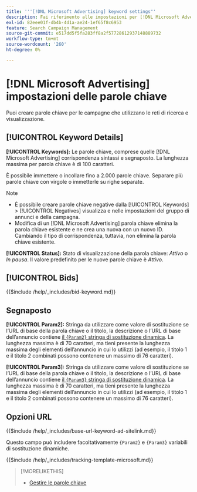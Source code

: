 ```yaml
---
title: '''[!DNL Microsoft Advertising] keyword settings"'
description: Fai riferimento alle impostazioni per [!DNL Microsoft Advertising] parole chiave.
exl-id: 82eee01f-db4b-4d1a-ae24-1ef65f8c6953
feature: Search Campaign Management
source-git-commit: e517dd5f5fa283ff8a2f57728612937148889732
workflow-type: tm+mt
source-wordcount: '260'
ht-degree: 0%

---
```


# [!DNL Microsoft Advertising] impostazioni delle parole chiave

Puoi creare parole chiave per le campagne che utilizzano le reti di ricerca e visualizzazione.

## [!UICONTROL Keyword Details]

**[!UICONTROL Keywords]:** Le parole chiave, comprese quelle [!DNL Microsoft Advertising] corrispondenza sintassi e segnaposto. La lunghezza massima per parola chiave è di 100 caratteri.

È possibile immettere o incollare fino a 2.000 parole chiave. Separare più parole chiave con virgole o immetterle su righe separate.

>[!NOTE]
>
>* È possibile creare parole chiave negative dalla [!UICONTROL Keywords] > [!UICONTROL Negatives] visualizza e nelle impostazioni del gruppo di annunci e della campagna.
>* Modifica di un [!DNL Microsoft Advertising] parola chiave elimina la parola chiave esistente e ne crea una nuova con un nuovo ID. Cambiando il tipo di corrispondenza, tuttavia, non elimina la parola chiave esistente.

**[!UICONTROL Status]:** Stato di visualizzazione della parola chiave: *Attivo* o *In pausa*. Il valore predefinito per le nuove parole chiave è *Attivo*.

## [!UICONTROL Bids]

<!-- **[!UICONTROL Bid]:** -->

{{$include /help/_includes/bid-keyword.md}}

## Segnaposto

**[!UICONTROL Param2]:** Stringa da utilizzare come valore di sostituzione se l’URL di base della parola chiave o il titolo, la descrizione o l’URL di base dell’annuncio contiene [il `{Param2}` stringa di sostituzione dinamica](https://help.bingads.microsoft.com/#apex/3/en/53079/0). La lunghezza massima è di 70 caratteri, ma tieni presente la lunghezza massima degli elementi dell’annuncio in cui lo utilizzi (ad esempio, il titolo 1 e il titolo 2 combinati possono contenere un massimo di 76 caratteri).

**[!UICONTROL Param3]:** Stringa da utilizzare come valore di sostituzione se l’URL di base della parola chiave o il titolo, la descrizione o l’URL di base dell’annuncio contiene [il `{Param3}` stringa di sostituzione dinamica](https://help.bingads.microsoft.com/#apex/3/en/53079/0). La lunghezza massima è di 70 caratteri, ma tieni presente la lunghezza massima degli elementi dell’annuncio in cui lo utilizzi (ad esempio, il titolo 1 e il titolo 2 combinati possono contenere un massimo di 76 caratteri).

## Opzioni URL

<!-- **[!UICONTROL Base URl]:** -->

{{$include /help/_includes/base-url-keyword-ad-sitelink.md}}

Questo campo può includere facoltativamente `{Param2}` e `{Param3}` variabili di sostituzione dinamiche.

<!-- **[!UICONTROL Tracking Template]:** -->

{{$include /help/_includes/tracking-template-microsoft.md}}

>[!MORELIKETHIS]
>
>* [Gestire le parole chiave](/help/search-social-commerce/campaign-management/campaigns/keyword-manage.md)
